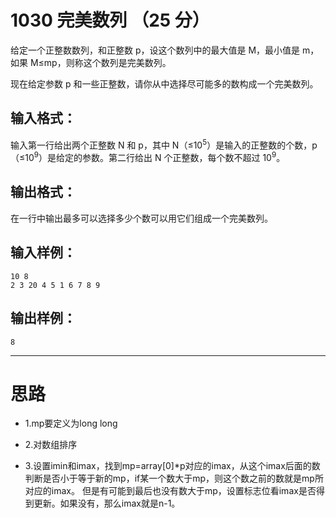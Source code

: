 #	1030 完美数列 （25 分）

给定一个正整数数列，和正整数 p，设这个数列中的最大值是 M，最小值是 m，如果 M≤mp，则称这个数列是完美数列。

现在给定参数 p 和一些正整数，请你从中选择尽可能多的数构成一个完美数列。

##	输入格式：

输入第一行给出两个正整数 N 和 p，其中 N（≤10<sup>5</sup>）是输入的正整数的个数，p（≤10<sup>9</sup>）是给定的参数。第二行给出 N 个正整数，每个数不超过 10<sup>9</sup>。

##	输出格式：

在一行中输出最多可以选择多少个数可以用它们组成一个完美数列。

##	输入样例：
```
10 8
2 3 20 4 5 1 6 7 8 9
```
##	输出样例：
```
8
```
___

#	思路

*	1.mp要定义为long long

*	2.对数组排序

*	3.设置imin和imax，找到mp=array[0]*p对应的imax，从这个imax后面的数判断是否小于等于新的mp，if某一个数大于mp，则这个数之前的数就是mp所对应的imax。
但是有可能到最后也没有数大于mp，设置标志位看imax是否得到更新。如果没有，那么imax就是n-1。